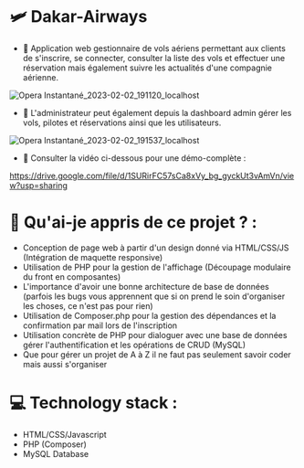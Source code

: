 # 🛩️ Dakar-Airways 

- 🔭 Application web gestionnaire de vols aériens permettant aux clients de s'inscrire, se connecter, consulter la liste des vols et effectuer une réservation mais également suivre les actualités d'une compagnie aérienne.


![Opera Instantané_2023-02-02_191120_localhost](https://user-images.githubusercontent.com/82777228/216427234-286edc41-777d-4faf-9c0d-be594ca2ca37.png)


- 🔭 L'administrateur peut également depuis la dashboard admin gérer les vols, pilotes et réservations ainsi que les utilisateurs.


![Opera Instantané_2023-02-02_191537_localhost](https://user-images.githubusercontent.com/82777228/216428152-b01f03f8-ade5-4f84-863c-5e8d690a08a0.png)


- 📸 Consulter la vidéo ci-dessous pour une démo-complète :

https://drive.google.com/file/d/1SURirFC57sCa8xVy_bg_gyckUt3vAmVn/view?usp=sharing

# 🤔 Qu'ai-je appris de ce projet ? :

- Conception de page web à partir d'un design donné via HTML/CSS/JS (Intégration de maquette responsive) 
- Utilisation de PHP pour la gestion de l'affichage (Découpage modulaire du front en composantes)
- L'importance d'avoir une bonne architecture de base de données (parfois les bugs vous apprennent que si on prend le soin d'organiser les choses, ce n'est pas pour rien)
- Utilisation de Composer.php pour la gestion des dépendances et la confirmation par mail lors de l'inscription
- Utilisation concrète de PHP pour dialoguer avec une base de données gérer l'authentification et les opérations de CRUD (MySQL)
- Que pour gérer un projet de A à Z il ne faut pas seulement savoir coder mais aussi s'organiser

# 💻 Technology stack  :

- HTML/CSS/Javascript
- PHP (Composer)
- MySQL Database
